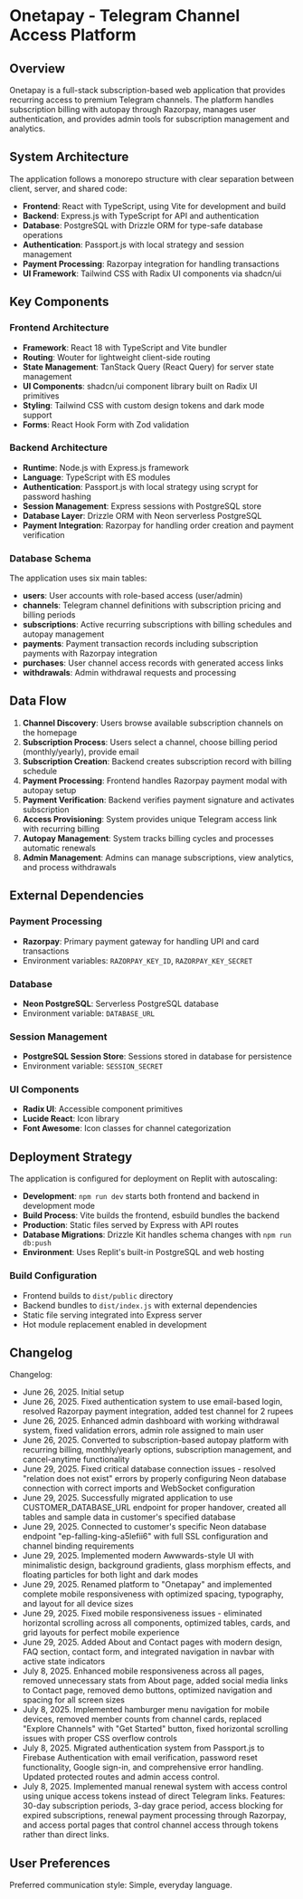 # Onetapay - Telegram Channel Access Platform

## Overview

Onetapay is a full-stack subscription-based web application that provides recurring access to premium Telegram channels. The platform handles subscription billing with autopay through Razorpay, manages user authentication, and provides admin tools for subscription management and analytics.

## System Architecture

The application follows a monorepo structure with clear separation between client, server, and shared code:

- **Frontend**: React with TypeScript, using Vite for development and build
- **Backend**: Express.js with TypeScript for API and authentication
- **Database**: PostgreSQL with Drizzle ORM for type-safe database operations
- **Authentication**: Passport.js with local strategy and session management
- **Payment Processing**: Razorpay integration for handling transactions
- **UI Framework**: Tailwind CSS with Radix UI components via shadcn/ui

## Key Components

### Frontend Architecture
- **Framework**: React 18 with TypeScript and Vite bundler
- **Routing**: Wouter for lightweight client-side routing
- **State Management**: TanStack Query (React Query) for server state management
- **UI Components**: shadcn/ui component library built on Radix UI primitives
- **Styling**: Tailwind CSS with custom design tokens and dark mode support
- **Forms**: React Hook Form with Zod validation

### Backend Architecture
- **Runtime**: Node.js with Express.js framework
- **Language**: TypeScript with ES modules
- **Authentication**: Passport.js with local strategy using scrypt for password hashing
- **Session Management**: Express sessions with PostgreSQL store
- **Database Layer**: Drizzle ORM with Neon serverless PostgreSQL
- **Payment Integration**: Razorpay for handling order creation and payment verification

### Database Schema
The application uses six main tables:
- **users**: User accounts with role-based access (user/admin)
- **channels**: Telegram channel definitions with subscription pricing and billing periods
- **subscriptions**: Active recurring subscriptions with billing schedules and autopay management
- **payments**: Payment transaction records including subscription payments with Razorpay integration
- **purchases**: User channel access records with generated access links
- **withdrawals**: Admin withdrawal requests and processing

## Data Flow

1. **Channel Discovery**: Users browse available subscription channels on the homepage
2. **Subscription Process**: Users select a channel, choose billing period (monthly/yearly), provide email
3. **Subscription Creation**: Backend creates subscription record with billing schedule
4. **Payment Processing**: Frontend handles Razorpay payment modal with autopay setup
5. **Payment Verification**: Backend verifies payment signature and activates subscription
6. **Access Provisioning**: System provides unique Telegram access link with recurring billing
7. **Autopay Management**: System tracks billing cycles and processes automatic renewals
8. **Admin Management**: Admins can manage subscriptions, view analytics, and process withdrawals

## External Dependencies

### Payment Processing
- **Razorpay**: Primary payment gateway for handling UPI and card transactions
- Environment variables: `RAZORPAY_KEY_ID`, `RAZORPAY_KEY_SECRET`

### Database
- **Neon PostgreSQL**: Serverless PostgreSQL database
- Environment variable: `DATABASE_URL`

### Session Management
- **PostgreSQL Session Store**: Sessions stored in database for persistence
- Environment variable: `SESSION_SECRET`

### UI Components
- **Radix UI**: Accessible component primitives
- **Lucide React**: Icon library
- **Font Awesome**: Icon classes for channel categorization

## Deployment Strategy

The application is configured for deployment on Replit with autoscaling:

- **Development**: `npm run dev` starts both frontend and backend in development mode
- **Build Process**: Vite builds the frontend, esbuild bundles the backend
- **Production**: Static files served by Express with API routes
- **Database Migrations**: Drizzle Kit handles schema changes with `npm run db:push`
- **Environment**: Uses Replit's built-in PostgreSQL and web hosting

### Build Configuration
- Frontend builds to `dist/public` directory
- Backend bundles to `dist/index.js` with external dependencies
- Static file serving integrated into Express server
- Hot module replacement enabled in development

## Changelog

Changelog:
- June 26, 2025. Initial setup
- June 26, 2025. Fixed authentication system to use email-based login, resolved Razorpay payment integration, added test channel for 2 rupees
- June 26, 2025. Enhanced admin dashboard with working withdrawal system, fixed validation errors, admin role assigned to main user
- June 26, 2025. Converted to subscription-based autopay platform with recurring billing, monthly/yearly options, subscription management, and cancel-anytime functionality
- June 29, 2025. Fixed critical database connection issues - resolved "relation does not exist" errors by properly configuring Neon database connection with correct imports and WebSocket configuration
- June 29, 2025. Successfully migrated application to use CUSTOMER_DATABASE_URL endpoint for proper handover, created all tables and sample data in customer's specified database
- June 29, 2025. Connected to customer's specific Neon database endpoint "ep-falling-king-a5lefii6" with full SSL configuration and channel binding requirements
- June 29, 2025. Implemented modern Awwwards-style UI with minimalistic design, background gradients, glass morphism effects, and floating particles for both light and dark modes
- June 29, 2025. Renamed platform to "Onetapay" and implemented complete mobile responsiveness with optimized spacing, typography, and layout for all device sizes
- June 29, 2025. Fixed mobile responsiveness issues - eliminated horizontal scrolling across all components, optimized tables, cards, and grid layouts for perfect mobile experience
- June 29, 2025. Added About and Contact pages with modern design, FAQ section, contact form, and integrated navigation in navbar with active state indicators
- July 8, 2025. Enhanced mobile responsiveness across all pages, removed unnecessary stats from About page, added social media links to Contact page, removed demo buttons, optimized navigation and spacing for all screen sizes
- July 8, 2025. Implemented hamburger menu navigation for mobile devices, removed member counts from channel cards, replaced "Explore Channels" with "Get Started" button, fixed horizontal scrolling issues with proper CSS overflow controls
- July 8, 2025. Migrated authentication system from Passport.js to Firebase Authentication with email verification, password reset functionality, Google sign-in, and comprehensive error handling. Updated protected routes and admin access control.
- July 8, 2025. Implemented manual renewal system with access control using unique access tokens instead of direct Telegram links. Features: 30-day subscription periods, 3-day grace period, access blocking for expired subscriptions, renewal payment processing through Razorpay, and access portal pages that control channel access through tokens rather than direct links.

## User Preferences

Preferred communication style: Simple, everyday language.